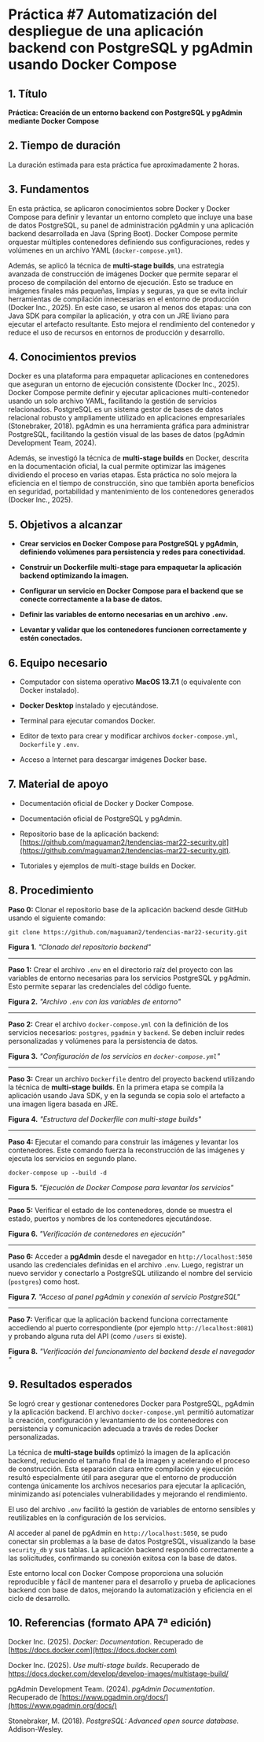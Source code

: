 # Práctica #7 Automatización del despliegue de una aplicación backend con PostgreSQL y pgAdmin usando Docker Compose

## 1. Título

**Práctica: Creación de un entorno backend con PostgreSQL y pgAdmin mediante Docker Compose**

## 2. Tiempo de duración

La duración estimada para esta práctica fue aproximadamente 2 horas.

## 3. Fundamentos

En esta práctica, se aplicaron conocimientos sobre Docker y Docker Compose para definir y levantar un entorno completo que incluye una base de datos PostgreSQL, su panel de administración pgAdmin y una aplicación backend desarrollada en Java (Spring Boot). Docker Compose permite orquestar múltiples contenedores definiendo sus configuraciones, redes y volúmenes en un archivo YAML (`docker-compose.yml`).

Además, se aplicó la técnica de **multi-stage builds**, una estrategia avanzada de construcción de imágenes Docker que permite separar el proceso de compilación del entorno de ejecución. Esto se traduce en imágenes finales más pequeñas, limpias y seguras, ya que se evita incluir herramientas de compilación innecesarias en el entorno de producción (Docker Inc., 2025). En este caso, se usaron al menos dos etapas: una con Java SDK para compilar la aplicación, y otra con un JRE liviano para ejecutar el artefacto resultante. Esto mejora el rendimiento del contenedor y reduce el uso de recursos en entornos de producción y desarrollo.

## 4. Conocimientos previos

Docker es una plataforma para empaquetar aplicaciones en contenedores que aseguran un entorno de ejecución consistente (Docker Inc., 2025). Docker Compose permite definir y ejecutar aplicaciones multi-contenedor usando un solo archivo YAML, facilitando la gestión de servicios relacionados. PostgreSQL es un sistema gestor de bases de datos relacional robusto y ampliamente utilizado en aplicaciones empresariales (Stonebraker, 2018). pgAdmin es una herramienta gráfica para administrar PostgreSQL, facilitando la gestión visual de las bases de datos (pgAdmin Development Team, 2024).

Además, se investigó la técnica de **multi-stage builds** en Docker, descrita en la documentación oficial, la cual permite optimizar las imágenes dividiendo el proceso en varias etapas. Esta práctica no solo mejora la eficiencia en el tiempo de construcción, sino que también aporta beneficios en seguridad, portabilidad y mantenimiento de los contenedores generados (Docker Inc., 2025).

## 5. Objetivos a alcanzar

- **Crear servicios en Docker Compose para PostgreSQL y pgAdmin, definiendo volúmenes para persistencia y redes para conectividad.**
    
- **Construir un Dockerfile multi-stage para empaquetar la aplicación backend optimizando la imagen.**
    
- **Configurar un servicio en Docker Compose para el backend que se conecte correctamente a la base de datos.**
    
- **Definir las variables de entorno necesarias en un archivo `.env`.**
    
- **Levantar y validar que los contenedores funcionen correctamente y estén conectados.**
    

## 6. Equipo necesario

- Computador con sistema operativo **MacOS 13.7.1** (o equivalente con Docker instalado).
    
- **Docker Desktop** instalado y ejecutándose.
    
- Terminal para ejecutar comandos Docker.
    
- Editor de texto para crear y modificar archivos `docker-compose.yml`, `Dockerfile` y `.env`.
    
- Acceso a Internet para descargar imágenes Docker base.
    

## 7. Material de apoyo

- Documentación oficial de Docker y Docker Compose.
    
- Documentación oficial de PostgreSQL y pgAdmin.
    
- Repositorio base de la aplicación backend: [https://github.com/maguaman2/tendencias-mar22-security.git](https://github.com/maguaman2/tendencias-mar22-security.git).
    
- Tutoriales y ejemplos de multi-stage builds en Docker.
    

## 8. Procedimiento

**Paso 0:** Clonar el repositorio base de la aplicación backend desde GitHub usando el siguiente comando:

`git clone https://github.com/maguaman2/tendencias-mar22-security.git`

**Figura 1.** _"Clonado del repositorio backend"_


---

**Paso 1:** Crear el archivo `.env` en el directorio raíz del proyecto con las variables de entorno necesarias para los servicios PostgreSQL y pgAdmin. Esto permite separar las credenciales del código fuente.

**Figura 2.** _"Archivo `.env` con las variables de entorno"_


---

**Paso 2:** Crear el archivo `docker-compose.yml` con la definición de los servicios necesarios: `postgres`, `pgadmin` y `backend`. Se deben incluir redes personalizadas y volúmenes para la persistencia de datos.

**Figura 3.** _"Configuración de los servicios en `docker-compose.yml`"_


---

**Paso 3:** Crear un archivo `Dockerfile` dentro del proyecto backend utilizando la técnica de **multi-stage builds**. En la primera etapa se compila la aplicación usando Java SDK, y en la segunda se copia solo el artefacto a una imagen ligera basada en JRE.

**Figura 4.** _"Estructura del Dockerfile con multi-stage builds"_

---

**Paso 4:** Ejecutar el comando para construir las imágenes y levantar los contenedores. Este comando fuerza la reconstrucción de las imágenes y ejecuta los servicios en segundo plano.

`docker-compose up --build -d`

**Figura 5.** _"Ejecución de Docker Compose para levantar los servicios"_


---

**Paso 5:** Verificar el estado de los contenedores, donde se muestra el estado, puertos y nombres de los contenedores ejecutándose.

**Figura 6.** _"Verificación de contenedores en ejecución"_


---

**Paso 6:** Acceder a **pgAdmin** desde el navegador en `http://localhost:5050` usando las credenciales definidas en el archivo `.env`. Luego, registrar un nuevo servidor y conectarlo a PostgreSQL utilizando el nombre del servicio (`postgres`) como host.

**Figura 7.** _"Acceso al panel pgAdmin y conexión al servicio PostgreSQL"_


---

**Paso 7:** Verificar que la aplicación backend funciona correctamente accediendo al puerto correspondiente (por ejemplo `http://localhost:8081`) y probando alguna ruta del API (como `/users` si existe). 

**Figura 8.** _"Verificación del funcionamiento del backend desde el navegador "_


## 9. Resultados esperados

Se logró crear y gestionar contenedores Docker para PostgreSQL, pgAdmin y la aplicación backend. El archivo `docker-compose.yml` permitió automatizar la creación, configuración y levantamiento de los contenedores con persistencia y comunicación adecuada a través de redes Docker personalizadas.

La técnica de **multi-stage builds** optimizó la imagen de la aplicación backend, reduciendo el tamaño final de la imagen y acelerando el proceso de construcción. Esta separación clara entre compilación y ejecución resultó especialmente útil para asegurar que el entorno de producción contenga únicamente los archivos necesarios para ejecutar la aplicación, minimizando así potenciales vulnerabilidades y mejorando el rendimiento.

El uso del archivo `.env` facilitó la gestión de variables de entorno sensibles y reutilizables en la configuración de los servicios.

Al acceder al panel de pgAdmin en `http://localhost:5050`, se pudo conectar sin problemas a la base de datos PostgreSQL, visualizando la base `security_db` y sus tablas. La aplicación backend respondió correctamente a las solicitudes, confirmando su conexión exitosa con la base de datos.

Este entorno local con Docker Compose proporciona una solución reproducible y fácil de mantener para el desarrollo y prueba de aplicaciones backend con base de datos, mejorando la automatización y eficiencia en el ciclo de desarrollo.

## 10. Referencias (formato APA 7ª edición)

Docker Inc. (2025). _Docker: Documentation_. Recuperado de [https://docs.docker.com](https://docs.docker.com)

Docker Inc. (2025). _Use multi-stage builds_. Recuperado de https://docs.docker.com/develop/develop-images/multistage-build/

pgAdmin Development Team. (2024). _pgAdmin Documentation_. Recuperado de [https://www.pgadmin.org/docs/](https://www.pgadmin.org/docs/)

Stonebraker, M. (2018). _PostgreSQL: Advanced open source database_. Addison-Wesley.